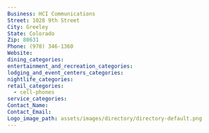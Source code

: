 ```yaml
---
Business: HCI Communications
Street: 1028 9th Street
City: Greeley
State: Colorado
Zip: 80631
Phone: (970) 346-1360
Website:
dining_categories:
entertainment_and_recreation_categories:
lodging_and_event_centers_categories:
nightlife_categories:
retail_categories:
  - cell-phones
service_categories:
Contact_Name:
Contact_Email:
Logo_image_path: assets/images/directory/directory-default.png
---
```



